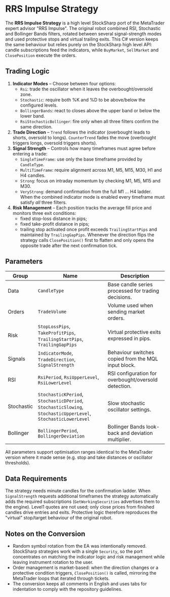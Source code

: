 # RRS Impulse Strategy

The **RRS Impulse Strategy** is a high level StockSharp port of the MetaTrader expert advisor "RRS Impulse". The original robot
combined RSI, Stochastic and Bollinger Bands filters, rotated between several signal-strength modes and used protective stops and
virtual trailing exits. This C# version keeps the same behaviour but relies purely on the StockSharp high level API: candle
subscriptions feed the indicators, while `BuyMarket`, `SellMarket` and `ClosePosition` execute the orders.

## Trading Logic

1. **Indicator Modes** – Choose between four options:
   - `Rsi`: trade the oscillator when it leaves the overbought/oversold zone.
   - `Stochastic`: require both %K and %D to be above/below the configured levels.
   - `BollingerBands`: react to closes above the upper band or below the lower band.
   - `RsiStochasticBollinger`: fire only when all three filters confirm the same direction.
2. **Trade Direction** – `Trend` follows the indicator (overbought leads to shorts, oversold to longs). `CounterTrend` fades the
   move (overbought triggers longs, oversold triggers shorts).
3. **Signal Strength** – Controls how many timeframes must agree before entering a trade:
   - `SingleTimeFrame`: use only the base timeframe provided by `CandleType`.
   - `MultiTimeFrame`: require alignment across M1, M5, M15, M30, H1 and H4 candles.
   - `Strong`: focus on intraday momentum by checking M1, M5, M15 and M30.
   - `VeryStrong`: demand confirmation from the full M1 … H4 ladder. When the combined indicator mode is enabled every timeframe
     must satisfy *all* three filters.
4. **Risk Management** – Each position tracks the average fill price and monitors three exit conditions:
   - fixed stop-loss distance in pips;
   - fixed take-profit distance in pips;
   - trailing stop activated once profit exceeds `TrailingStartPips` and maintained by `TrailingGapPips`.
   Whenever the direction flips the strategy calls `ClosePosition()` first to flatten and only opens the opposite trade after
   the next confirmation tick.

## Parameters

| Group       | Name | Description |
|-------------|------|-------------|
| Data        | `CandleType` | Base candle series processed for trading decisions. |
| Orders      | `TradeVolume` | Volume used when sending market orders. |
| Risk        | `StopLossPips`, `TakeProfitPips`, `TrailingStartPips`, `TrailingGapPips` | Virtual protective exits expressed in pips. |
| Signals     | `IndicatorMode`, `TradeDirection`, `SignalStrength` | Behaviour switches copied from the MQL input block. |
| RSI         | `RsiPeriod`, `RsiUpperLevel`, `RsiLowerLevel` | RSI configuration for overbought/oversold detection. |
| Stochastic  | `StochasticKPeriod`, `StochasticDPeriod`, `StochasticSlowing`, `StochasticUpperLevel`, `StochasticLowerLevel` | Slow stochastic oscillator settings. |
| Bollinger   | `BollingerPeriod`, `BollingerDeviation` | Bollinger Bands look-back and deviation multiplier. |

All parameters support optimisation ranges identical to the MetaTrader version where it made sense (e.g. stop and take distances
or oscillator thresholds).

## Data Requirements

The strategy needs minute candles for the confirmation ladder. When `SignalStrength` requests additional timeframes the strategy
automatically adds the required subscriptions (`GetWorkingSecurities` advertises them to the engine). Level1 quotes are not used;
only close prices from finished candles drive entries and exits. Protective logic therefore reproduces the "virtual" stop/target
behaviour of the original robot.

## Notes on the Conversion

- Random symbol rotation from the EA was intentionally removed. StockSharp strategies work with a single `Security`, so the
  port concentrates on matching the indicator logic and risk management while leaving instrument rotation to the user.
- Order management is market-based: when the direction changes or a protective condition triggers, `ClosePosition()` is called,
  mirroring the MetaTrader loops that iterated through tickets.
- The conversion keeps all comments in English and uses tabs for indentation to comply with the repository guidelines.
